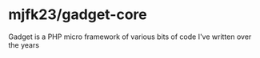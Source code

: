# mjfk23/gadget-core

Gadget is a PHP micro framework of various bits of code I've written over the years